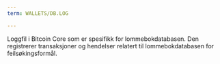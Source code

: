 ```yaml
---
term: WALLETS/DB.LOG

---
```

Loggfil i Bitcoin Core som er spesifikk for lommebokdatabasen. Den registrerer transaksjoner og hendelser relatert til lommebokdatabasen for feilsøkingsformål.
